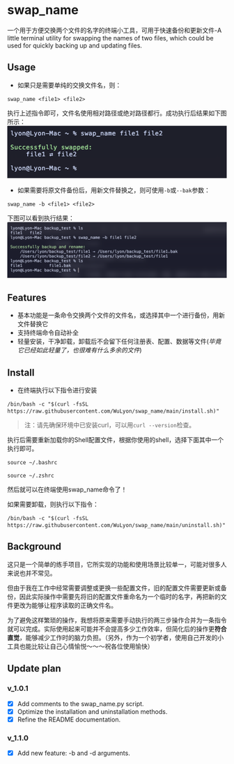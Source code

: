 # swap_name
一个用于方便交换两个文件的名字的终端小工具，可用于快速备份和更新文件-A little terminal utility for swapping the names of two files, which could be used for quickly backing up and updating files.

## Usage
- 如果只是需要单纯的交换文件名，则：
```shell
swap_name <file1> <file2>
```
执行上述指令即可，文件名使用相对路径或绝对路径都行。成功执行后结果如下图所示：
![执行结果](https://github.com/WuLyon/swap_name/raw/main/image/usage1.png)

- 如果需要将原文件<file1>备份后，用新文件<file2>替换之，则可使用`-b`或`--bak`参数：
```shell
swap_name -b <file1> <file2>
```
下图可以看到执行结果：
![执行结果](https://github.com/WuLyon/swap_name/raw/main/image/usage2.png)

## Features
- 基本功能是一条命令交换两个文件的文件名，或选择其中一个进行备份，用新文件替换它
- 支持终端命令自动补全
- 轻量安装，干净卸载，卸载后不会留下任何注册表、配置、数据等文件(_毕竟它已经如此轻量了，也很难有什么多余的文件_)

## Install
- 在终端执行以下指令进行安装
```shell
/bin/bash -c "$(curl -fsSL https://raw.githubusercontent.com/WuLyon/swap_name/main/install.sh)"
```
> 注：请先确保环境中已安装curl，可以用`curl --version`检查。

执行后需要重新加载你的Shell配置文件，根据你使用的shell，选择下面其中一个执行即可。
```shell
source ~/.bashrc
```
```shell
source ~/.zshrc
```
然后就可以在终端使用swap_name命令了！

如果需要卸载，则执行以下指令：
```shell
/bin/bash -c "$(curl -fsSL https://raw.githubusercontent.com/WuLyon/swap_name/main/uninstall.sh)"
```

## Background
这只是一个简单的练手项目，它所实现的功能和使用场景比较单一，可能对很多人来说也并不常见。

但由于我在工作中经常需要调整或更换一些配置文件，旧的配置文件需要更新或备份，因此实际操作中需要先将旧的配置文件重命名为一个临时的名字，再把新的文件更改为能够让程序读取的正确文件名。

为了避免这样繁琐的操作，我想将原来需要手动执行的两三步操作合并为一条指令就可以完成。实际使用起来可能并不会提高多少工作效率，但简化后的操作更**符合直觉**，能够减少工作时的脑力负担。（另外，作为一个初学者，使用自己开发的小工具也能比较让自己心情愉悦～～～祝各位使用愉快）






## Update plan
### v_1.0.1
- [x] Add comments to the swap_name.py script.
- [x] Optimize the installation and uninstallation methods.
- [x] Refine the README documentation.
### v_1.1.0
- [x] Add new feature: -b and -d arguments.